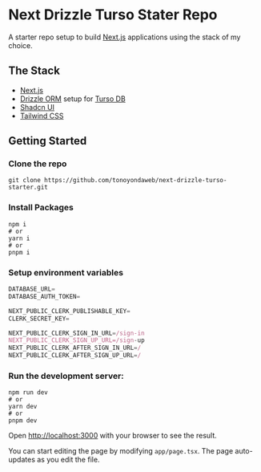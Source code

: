 # Next Drizzle Turso Stater Repo

A starter repo setup to build [Next.js](https://nextjs.org/docs) applications using the stack of my choice.

## The Stack

- [Next.js](https://nextjs.org/docs)
- [Drizzle ORM](https://orm.drizzle.team/docs/quick-start) setup for [Turso DB](https://docs.turso.tech/)
- [Shadcn UI](https://ui.shadcn.com/docs)
- [Tailwind CSS](https://tailwindcss.com/docs/installation)

## Getting Started

### Clone the repo

```shell
git clone https://github.com/tonoyondaweb/next-drizzle-turso-starter.git
```

### Install Packages

```shell
npm i
# or
yarn i
# or
pnpm i
```

### Setup environment variables

```js
DATABASE_URL=
DATABASE_AUTH_TOKEN=

NEXT_PUBLIC_CLERK_PUBLISHABLE_KEY=
CLERK_SECRET_KEY=

NEXT_PUBLIC_CLERK_SIGN_IN_URL=/sign-in
NEXT_PUBLIC_CLERK_SIGN_UP_URL=/sign-up
NEXT_PUBLIC_CLERK_AFTER_SIGN_IN_URL=/
NEXT_PUBLIC_CLERK_AFTER_SIGN_UP_URL=/
```

### Run the development server:

```shell
npm run dev
# or
yarn dev
# or
pnpm dev
```

Open [http://localhost:3000](http://localhost:3000) with your browser to see the result.

You can start editing the page by modifying `app/page.tsx`. The page auto-updates as you edit the file.
